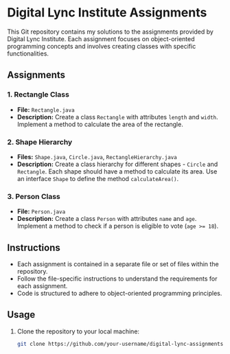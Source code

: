 # Digital Lync Institute Assignments

This Git repository contains my solutions to the assignments provided by Digital Lync Institute. Each assignment focuses on object-oriented programming concepts and involves creating classes with specific functionalities.

## Assignments

### 1. Rectangle Class
- **File:** `Rectangle.java`
- **Description:** Create a class `Rectangle` with attributes `length` and `width`. Implement a method to calculate the area of the rectangle.

### 2. Shape Hierarchy
- **Files:** `Shape.java`, `Circle.java`, `RectangleHierarchy.java`
- **Description:** Create a class hierarchy for different shapes - `Circle` and `Rectangle`. Each shape should have a method to calculate its area. Use an interface `Shape` to define the method `calculateArea()`.

### 3. Person Class
- **File:** `Person.java`
- **Description:** Create a class `Person` with attributes `name` and `age`. Implement a method to check if a person is eligible to vote (`age >= 18`).

## Instructions
- Each assignment is contained in a separate file or set of files within the repository.
- Follow the file-specific instructions to understand the requirements for each assignment.
- Code is structured to adhere to object-oriented programming principles.

## Usage
1. Clone the repository to your local machine:

   ```bash
   git clone https://github.com/your-username/digital-lync-assignments.git
